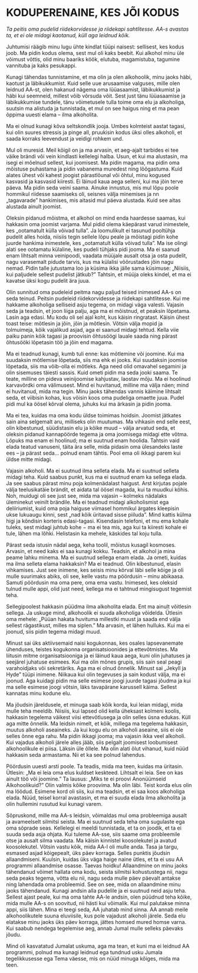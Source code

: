 # KODUPERENAINE, KES JÕI KODUS

  *Ta peitis oma pudelid riidekorvidesse ja riidekapi sahtlitesse. AA-s avastas ta, et ei ole midagi kaotanud, küll aga leidnud kõik.*

Juhtumisi räägib minu lugu ühte kindlat tüüpi naisest: sellisest, kes kodus joob. Ma pidin kodus olema, sest mul oli kaks beebit. Kui alkohol minu üle võimust võttis, olid minu baariks köök, elutuba, magamistuba, tagumine vannituba ja kaks pesukappi.

Kunagi tähendas tunnistamine, et ma olin ja olen alkohoolik, minu jaoks häbi, kaotust ja läbikukkumist. Kuid selle uue arusaamise valguses, mille olen leidnud AA-st, olen hakanud nägema oma lüüasaamist, läbikukkumist ja häbi kui seemneid, millest võib võrsuda võit. Sest just tänu lüüasaamise ja läbikukkumise tundele, tänu võimetusele tulla toime oma elu ja alkoholiga, suutsin ma alistuda ja tunnistada, et mul on see haigus ning et ma pean õppima uuesti elama – ilma alkoholita.

Ma ei olnud kunagi kõva seltskondlik jooja. Umbes kolmteist aastat tagasi, kui olin suures stressis ja pinge all, pruukisin kodus üksi olles alkoholi, et saada korraks leevendust ja veidigi rohkem und.

Mul oli muresid. Meil kõigil on ja ma arvasin, et aeg-ajalt tarbides ei tee väike brändi või vein kindlasti kellelegi halba. Usun, et kui ma alustasin, ma isegi ei mõelnud sellest, kui joomisest. Ma pidin magama, ma pidin oma mõistuse puhastama ja pidin vabanema muredest ning lõõgastuma. Kuid alates ühest või kahest joogist pärastlõunal või õhtul, minu kogused kasvasid ja kasvasid kiiresti. Ei läinud kaua aega selleni, kui ma jõin terve päeva. Ma pidin seda veini saama. Ainuke innustus, mis mul lõpu poole hommikul riidesse saamiseks oli, seisnes välja minemises ja nn „tagavarade” hankimises, mis aitasid mul päeva alustada. Kuid see aitas alustada ainult joomist.

Oleksin pidanud mõistma, et alkohol on mind enda haardesse saamas, kui hakkasin oma joomist varjama. Mul pidid olema käepärast varud inimestele, kes „ootamatult külla võivad tulla”. Ja loomulikult ei tasunud pooltühja pudelit alles hoida, niisiis tegin sellele lõpu peale ja mõistagi pidin kohe juurde hankima inimestele, kes „ootamatult külla võivad tulla”. Ma ise olingi alati see ootamatu külaline, kes pudeli tühjaks pidi jooma. Ma ei saanud enam lihtsalt minna veinipoodi, vaadata müüjale ausalt otsa ja osta pudelit, nagu varasemalt pidude tarvis, kus ma külalisi võõrustades jõin nagu nemad. Pidin talle jutustama loo ja küsima ikka jälle sama küsimuse: „Niisiis, kui paljudele sellest pudelist jätkub?” Tahtsin, et müüja oleks kindel, et ma ei kavatse üksi kogu pudelit ära juua.

Olin sunnitud oma pudeleid peitma nagu paljud teised inimesed AA-s on seda teinud. Peitsin pudeleid riidekorvidesse ja riidekapi sahtlitesse. Kui me hakkame alkoholiga selliseid asju tegema, on midagi väga valesti. Vajasin seda ja teadsin, et joon liiga palju, aga ma ei mõistnud, et peaksin lõpetama. Lasin aga edasi. Mu kodu oli sel ajal koht, kus käisin ringratast. Käisin ühest toast teise: mõtlesin ja jõin, jõin ja mõtlesin. Võtsin välja mopid ja tolmuimeja, kõik vajalikud asjad, aga ei saanud midagi tehtud. Kella viie paiku panin kõik tagasi ja proovisin õhtusöögi lauale saada ning pärast õhtusööki lõpetasin töö ja jõin end magama.

Ma ei teadnud kunagi, kumb tuli enne: kas mõtlemine või joomine. Kui ma suudaksin mõtlemise lõpetada, siis ma ehk ei jooks. Kui suudaksin joomise lõpetada, siis ma võib-olla ei mõtleks. Aga need olid omavahel segamini ja olin sisemuses täiesti sassis. Kuid ometi pidin ma seda jooki saama. Te teate, milline on pideva veinijoomise kahjustav, laostav mõju. Ma ei hoolinud karvavõrdki oma välimusest. Mind ei huvitanud, milline ma välja näen; mind ei huvitanud, mida ma tegin. Minu jaoks tähendas vannis käimine lihtsalt seda, et viibisin kohas, kus võisin koos oma pudeliga omaette juua. Pudel pidi mul ka öösel kõrval olema, juhuks kui ma ärkasin ja pidin jooma.

Ma ei tea, kuidas ma oma kodu üldse toimimas hoidsin. Joomist jätkates sain aina selgemalt aru, milliseks olin muutumas. Ma vihkasin end selle eest, olin kibestunud, süüdistasin elu ja kõike muud – välja arvatud seda, et oleksin pidanud kannapöörde tegema ja oma joomisega midagi ette võtma. Lõpuks ma enam ei hoolinud; ma ei suutnud enam hoolida. Tahtsin vaid elada teatud vanuseni, täita ära selle, mida pidasin oma ülesandeks laste ees – ja pärast seda... polnud enam tähtis. Pool ema oli ikkagi parem kui üldse mitte midagi.

Vajasin alkoholi. Ma ei suutnud ilma selleta elada. Ma ei suutnud selleta midagi teha. Kuid saabus punkt, kus ma ei suutnud enam ka sellega elada. Ja see saabus pärast minu poja kolmenädalast haigust. Arst kirjutas pojale välja teelusikatäie brändit, et aidata tal öösel magada, kui ta muudkui köhis. Noh, muidugi oli see just see, mida ma vajasin – kolmeks nädalaks üleminekut veinilt brändile. Ma ei teadnud midagi alkoholismist ega deliiriumist, kuid oma poja haiguse viimasel hommikul ärgates kleepisin ukse lukuaugu kinni, sest „nad kõik üritavad sisse piiluda”. Mind kattis külma higi ja kõndisin korteris edasi-tagasi. Kisendasin telefoni, et mu ema kohale tuleks, sest midagi juhtub kohe − ma ei tea mis, aga kui ta kiiresti kohale ei tule, lähen ma lõhki. Helistasin ka mehele, käskides tal koju tulla.

Pärast seda istusin nädal aega, keha toolil, mõistus kusagil kosmoses. Arvasin, et need kaks ei saa kunagi kokku. Teadsin, et alkohol ja mina peame lahku minema. Ma ei suutnud sellega enam elada. Ja ometi, kuidas ma ilma selleta elama hakkaksin? Ma ei teadnud. Olin kibestunud, elasin vihkamises. Just see inimene, kes seisis minu kõrval läbi selle kõige ja oli mulle suurimaks abiks, oli see, kelle vastu ma pöördusin – minu abikaasa. Samuti pöördusin ma oma pere, oma ema vastu. Inimesed, kes oleksid tulnud mulle appi, olid just need, kellega ma ei tahtnud mingisugust tegemist teha.

Sellegipoolest hakkasin püüdma ilma alkoholita elada. Ent ma ainult võitlesin sellega. Ja uskuge mind, alkohoolik ei suuda alkoholiga võidelda. Ütlesin oma mehele: „Püüan hakata huvituma millestki muust ja saada end välja sellest rägastikust, milles ma siplen.” Ma arvasin, et lähen hulluks. Kui ma ei joonud, siis pidin tegema midagi muud.

Minust sai üks aktiivsemaid naisi kogukonnas, kes osales lapsevanemate ühenduses, teistes kogukonna organisatsioonides ja ettevõtmistes. Ma liitusin mitme organisatsiooniga ja ei läinud kaua aega, kuni olin juhatuses ja seejärel juhatuse esimees. Kui ma olin mõnes grupis, siis sain seal peagi varahoidjaks või sekretäriks. Aga ma ei olnud õnnelik. Minust sai „Jekyll ja Hyde” tüüpi inimene. Niikaua kui olin tegevuses ja sain kodust välja, ma ei joonud. Aga kuidagi pidin ma selle esimese joogi juurde tagasi jõudma ja kui ma selle esimese joogi võtsin, läks tavapärane karussell käima. Sellest kannatas minu kodune elu.

Ma jõudsin järeldusele, et minuga saab kõik korda, kui leian midagi, mida mulle teha meeldib. Niisiis, kui lapsed olid kella üheksast kolmeni koolis, hakkasin tegelema väikest viisi ettevõtlusega ja olin selles üsna edukas. Küll aga mitte õnnelik. Ma leidsin nimelt, et kõik, millega ma tegelema hakkasin, muutus alkoholi aseaineks. Ja kui kogu elu on alkoholi aseaine, siis ei ole selles õnne ega rahu. Ma pidin ikkagi jooma; ma vajasin ikka veel alkoholi. Kui vajadus alkoholi järele alles jääb, siis pelgalt joomisest loobumisest alkohoolikule ei piisa. Läksin üle õllele. Ma olin alati õlut vihanud, kuid nüüd hakkasin seda armastama. Nii et ka see polnud lahendus.

Pöördusin uuesti arsti poole. Ta teadis, mida ma teen, kuidas ma üritasin. Ütlesin: „Ma ei leia oma elus kuldset keskteed. Lihtsalt ei leia. See on kas ainult töö või joomine.” Ta lausus: „Miks te ei proovi Anonüümseid Alkohoolikuid?” Olin valmis kõike proovima. Ma olin läbi. Teist korda elus olin ma löödud. Esimene kord oli siis, kui ma teadsin, et ei saa koos alkoholiga elada. Nüüd, teisel korral avastasin, et ma ei suuda elada ilma alkoholita ja olin hullemini rusutud kui kunagi varem.

Sõpruskond, mille ma AA-s leidsin, võimaldas mul oma probleemiga ausalt ja avameelselt silmitsi seista. Ma ei suutnud seda teha oma sugulaste ega oma sõprade seas. Kellelegi ei meeldi tunnistada, et ta on joodik, et ta ei suuda seda asja ohjata. Kui tuleme AA-sse, siis saame oma probleemile otse ja ausalt silma vaadata. Ma käisin kinnistel koosolekutel ja avatud koosolekutel. Võtsin vastu kõik, mida AA-l oli mulle anda. Tasa ja targu, esmased asjad kõigepealt, üks päev korraga. Selles punktis jõudsin allaandmiseni. Kuulsin, kuidas üks väga haige naine ütles, et ta ei usu AA programmi allaandmise osasse. Taevas hoidku! Allaandmine on minu jaoks tähendanud võimet hallata oma kodu, seista silmitsi kohustustega nii, nagu seda peaks tegema, võtta elu nii, nagu seda mulle päev päevalt antakse ning lahendada oma probleemid. See on see, mida on allaandmine minu jaoks tähendanud. Kunagi andsin alla pudelile ja ei suutnud neid asju teha. Sellest ajast peale, kui ma oma tahte AA-le andsin, olen püüdnud teha kõike, mida mulle AA-s on soovitud, nii hästi kui võimalik. Kui mul palutakse minna appi, siis lähen. Mina ei teegi seda, AA juhatab mind sinna. AA annab meile alkohoolikutele suuna eluviisile, kus pole vajadust alkoholi järele. Seda elu elatakse minu jaoks üks päev korraga, jättes homsed mured homse varna. Kui saabub nendega tegelemise aeg, annab Jumal mulle selleks päevaks jõudu.

Mind oli kasvatatud Jumalat uskuma, aga ma tean, et kuni ma ei leidnud AA programmi, polnud ma kunagi leidnud ega tundnud usku Jumala tegelikkusesse ega Tema väesse, mis on nüüd minuga kõiges, mida ma teen.
